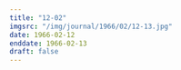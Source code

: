 ```yaml
---
title: "12-02"
imgsrc: "/img/journal/1966/02/12-13.jpg"
date: 1966-02-12
enddate: 1966-02-13
draft: false
---
```


<!-- fix pre-formatted input -->
